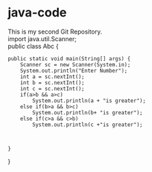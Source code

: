 # java-code
This is my second Git Repository.
<br>
import java.util.Scanner;
<br>
public class Abc {

    public static void main(String[] args) {
        Scanner sc = new Scanner(System.in);
        System.out.println("Enter Number");
        int a = sc.nextInt();
        int b = sc.nextInt();
        int c = sc.nextInt();
        if(a>b && a>c)
            System.out.println(a + "is greater");
        else if(b>a && b>c)
            System.out.println(b+ "is greater");
        else if(c>a && c>b)
            System.out.println(c +"is greater");



    }
}
